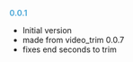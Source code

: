 
**<span style="color:#56adda">0.0.1</span>**
- Initial version
- made from video_trim 0.0.7
- fixes end seconds to trim
